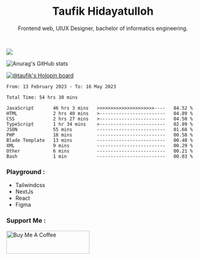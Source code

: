 
<h1 align="center">
  <b>Taufik Hidayatulloh</b>
</h1>
<p align="center">
   Frontend web, UIUX Designer, bachelor of informatics engineering.
 </p>
<br/>


![](https://komarev.com/ghpvc/?username=Taufik-H&color=red)

![Anurag's GitHub stats](https://github-readme-stats.vercel.app/api?username=Taufik-H&show_icons=true&theme=dracula&border_radius=5)



[![@taufik's Holopin board](https://holopin.me/taufik)](https://holopin.io/@taufik)

<!--START_SECTION:waka-->

```text
From: 13 February 2023 - To: 16 May 2023

Total Time: 54 hrs 30 mins

JavaScript       46 hrs 3 mins   >>>>>>>>>>>>>>>>>>>>>----   84.52 %
HTML             2 hrs 40 mins   >------------------------   04.89 %
CSS              2 hrs 27 mins   >------------------------   04.50 %
TypeScript       1 hr 34 mins    >------------------------   02.89 %
JSON             55 mins         -------------------------   01.68 %
PHP              18 mins         -------------------------   00.58 %
Blade Template   13 mins         -------------------------   00.40 %
XML              9 mins          -------------------------   00.29 %
Other            6 mins          -------------------------   00.21 %
Bash             1 min           -------------------------   00.03 %
```

<!--END_SECTION:waka-->
### Playground :
- Tailwindcss
- NextJs
- React
- Figma

### Support Me :
<a href="https://www.buymeacoffee.com/opik" target="_blank"><img src="https://cdn.buymeacoffee.com/buttons/v2/default-yellow.png" alt="Buy Me A Coffee" style="height: 60px !important;width: 217px !important;" ></a>
